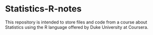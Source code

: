 # Statistics-R-notes

This repository is intended to store files and code from a course about Statistics using the R language offered by Duke University at Coursera. 